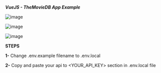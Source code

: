 ***VueJS - TheMovieDB App Example***

![image](https://user-images.githubusercontent.com/56136163/139777769-e86bc7e1-1e1e-47c6-87dc-683d2dc8a75a.png)

![image](https://user-images.githubusercontent.com/56136163/139777888-00a95897-4cd9-43b8-a888-ad866be62a36.png)

![image](https://user-images.githubusercontent.com/56136163/139777835-c28b818d-c0b6-40ee-bfc8-479f0e0dc94e.png)

**STEPS**

**1-** Change .env.example filename to .env.local

**2-** Copy and paste your api to <YOUR_API_KEY> section in .env.local file

